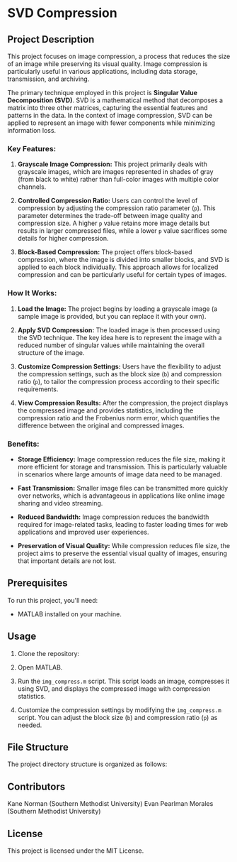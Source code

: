 # SVD Compression

## Project Description

This project focuses on image compression, a process that reduces the size of an image while preserving its visual quality. Image compression is particularly useful in various applications, including data storage, transmission, and archiving. 

The primary technique employed in this project is **Singular Value Decomposition (SVD)**. SVD is a mathematical method that decomposes a matrix into three other matrices, capturing the essential features and patterns in the data. In the context of image compression, SVD can be applied to represent an image with fewer components while minimizing information loss.

### Key Features:

1. **Grayscale Image Compression:** This project primarily deals with grayscale images, which are images represented in shades of gray (from black to white) rather than full-color images with multiple color channels.

2. **Controlled Compression Ratio:** Users can control the level of compression by adjusting the compression ratio parameter (`p`). This parameter determines the trade-off between image quality and compression size. A higher `p` value retains more image details but results in larger compressed files, while a lower `p` value sacrifices some details for higher compression.

3. **Block-Based Compression:** The project offers block-based compression, where the image is divided into smaller blocks, and SVD is applied to each block individually. This approach allows for localized compression and can be particularly useful for certain types of images.

### How It Works:

1. **Load the Image:** The project begins by loading a grayscale image (a sample image is provided, but you can replace it with your own).

2. **Apply SVD Compression:** The loaded image is then processed using the SVD technique. The key idea here is to represent the image with a reduced number of singular values while maintaining the overall structure of the image.

3. **Customize Compression Settings:** Users have the flexibility to adjust the compression settings, such as the block size (`b`) and compression ratio (`p`), to tailor the compression process according to their specific requirements.

4. **View Compression Results:** After the compression, the project displays the compressed image and provides statistics, including the compression ratio and the Frobenius norm error, which quantifies the difference between the original and compressed images.

### Benefits:

- **Storage Efficiency:** Image compression reduces the file size, making it more efficient for storage and transmission. This is particularly valuable in scenarios where large amounts of image data need to be managed.

- **Fast Transmission:** Smaller image files can be transmitted more quickly over networks, which is advantageous in applications like online image sharing and video streaming.

- **Reduced Bandwidth:** Image compression reduces the bandwidth required for image-related tasks, leading to faster loading times for web applications and improved user experiences.

- **Preservation of Visual Quality:** While compression reduces file size, the project aims to preserve the essential visual quality of images, ensuring that important details are not lost.


## Prerequisites

To run this project, you'll need:

- MATLAB installed on your machine.

## Usage

1. Clone the repository:

2. Open MATLAB.

3. Run the `img_compress.m` script. This script loads an image, compresses it using SVD, and displays the compressed image with compression statistics.

4. Customize the compression settings by modifying the `img_compress.m` script. You can adjust the block size (`b`) and compression ratio (`p`) as needed.

## File Structure

The project directory structure is organized as follows:

## Contributors

Kane Norman (Southern Methodist University)
Evan Pearlman Morales (Southern Methodist University)

## License
This project is licensed under the MIT License.
